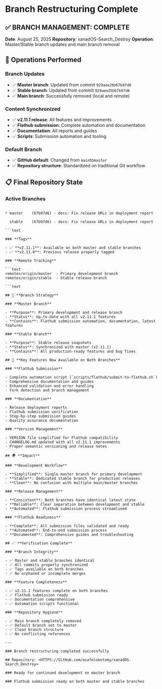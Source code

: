 # Branch Restructuring Complete

## ✅ **BRANCH MANAGEMENT: COMPLETE**

**Date**: August 25, 2025 **Repository**: xanadOS-Search_Destroy **Operation**: Master/Stable branch
updates and main branch removal

## 🔄 **Operations Performed**

### **Branch Updates**

- ✅ **Master branch**: Updated from commit `929aee2`to`67b97d6`
- ✅ **Stable branch**: Updated from commit `929aee2`to`67b97d6`
- ✅ **Main branch**: Successfully removed (local and remote)

### **Content Synchronized**

- ✅ **v2.11.1 release**: All features and improvements
- ✅ **Flathub submission**: Complete automation and documentation
- ✅ **Documentation**: All reports and guides
- ✅ **Scripts**: Submission automation and tooling

### **Default Branch**

- ✅ **GitHub default**: Changed from `main`to`master`
- ✅ **Repository structure**: Standardized on traditional Git workflow

## 📋 **Final Repository State**

### **Active Branches**

````text

* master    (67b97d6) - docs: Fix release URLs in deployment report

  stable    (67b97d6) - docs: Fix release URLs in deployment report

```text

### **Tags**

- ✅ **v2.11.1**: Available on both master and stable branches
- ✅ **v2.11.0**: Previous release properly tagged

### **Remote Tracking**

```text
remotes/origin/master  - Primary development branch
remotes/origin/stable  - Stable release branch

```text

## 🎯 **Branch Strategy**

### **Master Branch**

- **Purpose**: Primary development and release branch
- **Status**: Up-to-date with all v2.11.1 features
- **Contains**: Flathub submission automation, documentation, latest features

### **Stable Branch**

- **Purpose**: Stable release snapshots
- **Status**: Synchronized with master (v2.11.1)
- **Contains**: All production-ready features and bug fixes

## 🔧 **Key Features Now Available on Both Branches**

### **Flathub Submission**

- Complete automation script (`scripts/flathub/submit-to-flathub.sh`)
- Comprehensive documentation and guides
- Enhanced validation and error handling
- Fork detection and branch management

### **Documentation**

- Release deployment reports
- Flathub submission verification
- Step-by-step submission guides
- Quality assurance documentation

### **Version Management**

- VERSION file simplified for Flathub compatibility
- CHANGELOG.md updated with all v2.11.1 improvements
- Proper semantic versioning and release notes

## 🌍 **Impact**

### **Development Workflow**

- **Simplified**: Single master branch for primary development
- **Stable**: Dedicated stable branch for production releases
- **Clean**: No confusion with multiple main/master branches

### **Release Management**

- **Consistent**: Both branches have identical latest state
- **Reliable**: Clear separation between development and stable
- **Automated**: Flathub submission process streamlined

### **Flathub Readiness**

- **Complete**: All submission files validated and ready
- **Automated**: End-to-end submission process
- **Documented**: Comprehensive guides and troubleshooting

## ✅ **Verification Complete**

### **Branch Integrity**

- ✅ Master and stable branches identical
- ✅ All commits properly synchronized
- ✅ Tags available on both branches
- ✅ No orphaned or incomplete merges

### **Feature Completeness**

- ✅ v2.11.1 features complete on both branches
- ✅ Flathub submission ready
- ✅ Documentation comprehensive
- ✅ Automation scripts functional

### **Repository Hygiene**

- ✅ Main branch completely removed
- ✅ Default branch set to master
- ✅ Clean branch structure
- ✅ No conflicting references

---

### Branch restructuring completed successfully

## Repository: <HTTPS://GitHub.com/asafelobotomy/xanadOS-Search_Destroy>

### Ready for continued development on master branch

### Flathub submission ready on both master and stable branches
````
